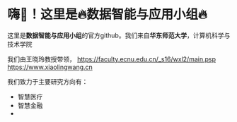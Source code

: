 # 嗨👋！这里是🔥数据智能与应用小组🔥

这里是**数据智能与应用小组**的官方github。我们来自**华东师范大学**，计算机科学与技术学院

我们由王晓玲教授带领，
https://faculty.ecnu.edu.cn/_s16/wxl2/main.psp
https://www.xiaolingwang.cn

我们致力于主要研究方向有：

- 智慧医疗
- 智慧金融
- 


<!--
**csxlwang/csxlwang** is a ✨ _special_ ✨ repository because its `README.md` (this file) appears on your GitHub profile.

Here are some ideas to get you started:

- 🔭 I’m currently working on ...
- 🌱 I’m currently learning ...
- 👯 I’m looking to collaborate on ...
- 🤔 I’m looking for help with ...
- 💬 Ask me about ...
- 📫 How to reach me: ...
- 😄 Pronouns: ...
- ⚡ Fun fact: ...
-->
